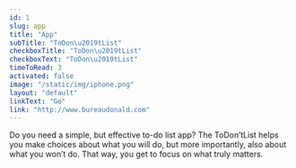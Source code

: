 ```yaml
---
id: 1
slug: app
title: "App"
subTitle: "ToDon\u2019tList"
checkboxTitle: "ToDon\u2019tList"
checkboxText: "ToDon\u2019tList"
timeToRead: 3
activated: false
image: "/static/img/iphone.png"
layout: "default"
linkText: "Go"
link: "http://www.bureaudonald.com"
---
```


Do you need a simple, but effective to-do list app? The ToDon’tList helps you make choices about what you will do, but more importantly, also about what you won’t do. That way, you get to focus on what truly matters.
